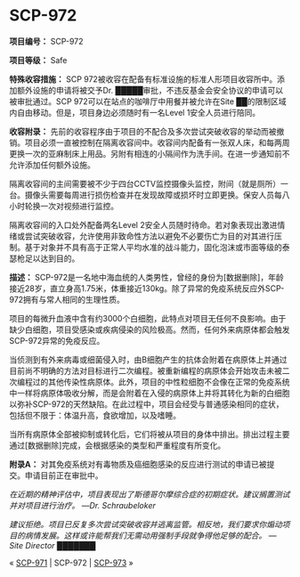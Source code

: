 # SCP-972
                        


**项目编号：** SCP-972

**项目等级：** Safe

**特殊收容措施：** SCP 972被收容在配备有标准设施的标准人形项目收容所中。添加额外设施的申请将被交予Dr. █████审批，不违反基金会安全协议的申请可以被审批通过。SCP 972可以在站点的咖啡厅中用餐并被允许在Site ██的限制区域内自由移动。但是，项目身边必须随时有一名Level 1安全人员进行陪同。

**收容附录：** 先前的收容程序由于项目的不配合及多次尝试突破收容的举动而被撤销。项目必须一直被控制在隔离收容间中。收容间内配备有一张双人床，和每两周更换一次的亚麻制床上用品。另附有相连的小隔间作为洗手间。在进一步通知前不允许添加任何额外设施。

隔离收容间的主间需要被不少于四台CCTV监控摄像头监控，附间（就是厕所）一台。摄像头需要每周进行损伤检查并在发现故障或损坏时立即更换。保安人员每八小时轮换一次对视频进行监控。

隔离收容间的入口处外配备两名Level 2安全人员随时待命。若对象表现出激进情绪或尝试突破收容，允许使用非致命性方法以避免不必要伤亡为目的对其进行压制。基于对象并不具有高于正常人平均水准的战斗能力，固化泡沫或市面等级的泰瑟枪足以达到目的。

**描述：** SCP-972是一名地中海血统的人类男性，曾经的身份为[数据删除]，年龄接近28岁，直立身高1.75米，体重接近130kg。除了异常的免疫系统反应外SCP-972拥有与常人相同的生理性质。

项目的每微升血液中含有约3000个白细胞，此特点对项目无任何不良影响。由于缺少白细胞，项目受感染或疾病侵染的风险极高。然而，任何外来病原体都会触发SCP-972异常的免疫反应。

当侦测到有外来病毒或细菌侵入时，由B细胞产生的抗体会附着在病原体上并通过目前尚不明确的方法对目标进行二次编程。被重新编程的病原体会开始攻击未被二次编程过的其他传染性病原体。此外，项目的中性粒细胞不会像在正常的免疫系统中一样将病原体吸收分解，而是会附着在入侵的病原体上并将其转化为新的白细胞以弥补SCP-972的天然缺陷。在此过程中，项目会经受与普通感染相同的症状，包括但不限于：体温升高，食欲增加，以及嗜睡。

当所有病原体全部被抑制或转化后，它们将被从项目的身体中排出。排出过程主要通过[数据删除]完成，会根据感染的类型和严重程度有所变化。

**附录A：** 对其免疫系统对有毒物质及癌细胞感染的反应进行测试的申请已被提交。申请目前正在审批中。

*在近期的精神评估中，项目表现出了斯德哥尔摩综合症的初期症状。建议搁置测试并对项目进行治疗。 —Dr. Schraubeloker* 

*建议拒绝。项目已反复多次尝试突破收容并逃离监管。相反地，我们要求你煽动项目的病情发展。这样或许能帮我们无需动用强制手段就争得他足够的配合。 —Site Director ███████* 



« [SCP-971](/scp-971) | SCP-972 | [SCP-973](/scp-973) »





                    